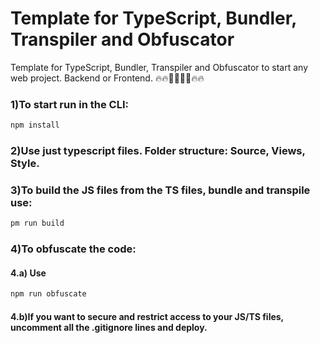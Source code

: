 # Template for TypeScript, Bundler, Transpiler and Obfuscator
Template for TypeScript, Bundler, Transpiler and Obfuscator to start any web project. Backend or Frontend. 
🔥🔥👨‍💻👨‍💻🔥🔥

### 1)To start run in the CLI:

```sh
npm install
```

### 2)Use just typescript files. Folder structure: Source, Views, Style. 

### 3)To build the JS files from the TS files, bundle and transpile use:
```sh
pm run build
```

### 4)To obfuscate the code:

#### 4.a) Use

```sh
npm run obfuscate
```

#### 4.b)If you want to secure and restrict access to your JS/TS files, uncomment all the .gitignore lines and deploy. 
